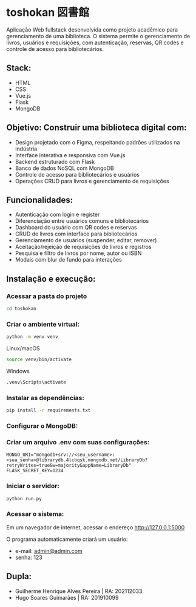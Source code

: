 # toshokan 図書館 #

Aplicação Web fullstack desenvolvida como projeto acadêmico para gerenciamento de uma biblioteca. O sistema permite o gerenciamento de livros, usuários e requisições, com autenticação, reservas, QR codes e controle de acesso para bibliotecários.

## Stack:

- HTML
- CSS
- Vue.js
- Flask
- MongoDB

## Objetivo: Construir uma biblioteca digital com:

- Design projetado com o Figma, respeitando padrões utilizados na indústria
- Interface interativa e responsiva com Vue.js
- Backend estruturado com Flask
- Banco de dados NoSQL com MongoDB
- Controle de acesso para bibliotecários e usuários
- Operações CRUD para livros e gerenciamento de requisições

## Funcionalidades:

- Autenticação com login e register
- Diferenciação entre usuários comuns e bibliotecários
- Dashboard do usuário com QR codes e reservas
- CRUD de livros com interface para bibliotecários
- Gerenciamento de usuários (suspender, editar, remover)
- Aceitação/rejeição de requisições de livros e registros
- Pesquisa e filtro de livros por nome, autor ou ISBN
- Modais com blur de fundo para interações

## Instalação e execução:

### Acessar a pasta do projeto
```sh
cd toshokan
```

### Criar o ambiente virtual:
```sh
python -m venv venv
```
Linux/macOS
```sh
source venv/bin/activate
```
Windows
```sh
.venv\Scripts\activate
```
### Instalar as dependências:
```sh
pip install -r requirements.txt
```

### Configurar o MongoDB:



### Criar um arquivo .env com suas configurações:
```
MONGO_URI="mongodb+srv://<seu_username>:<sua_senha>@librarydb.4lcbqsk.mongodb.net/LibraryDb?retryWrites=true&w=majority&appName=LibraryDb"
FLASK_SECRET_KEY=1234
```
### Iniciar o servidor:
```sh
python run.py
```
### Acessar o sistema:

Em um navegador de internet, acessar o endereço http://127.0.0.1:5000

O programa automaticamente criará um usuário:
- e-mail: admin@admin.com
- senha: 123

## Dupla:

- Guilherme Henrique Alves Pereira | RA: 202112033
- Hugo Soares Guimarães | RA: 201910099
